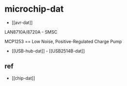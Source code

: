 
# microchip-dat

- [[avr-dat]]

LAN8710A/8720A - SMSC


MCP1253 == Low Noise, Positive-Regulated Charge Pump


- [[USB-hub-dat]] - [[USB2514B-dat]]








## ref 

- [[chip-dat]]